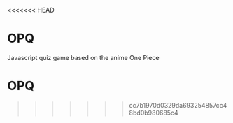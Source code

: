 <<<<<<< HEAD
# OPQ

Javascript quiz game based on the anime One Piece
# OPQ
>>>>>>> cc7b1970d0329da693254857cc48bd0b980685c4
